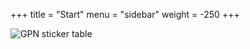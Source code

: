 +++
title = "Start"
menu = "sidebar"
weight = -250
+++

![GPN sticker table](images/gpn-sticker-table-long.jpg)
